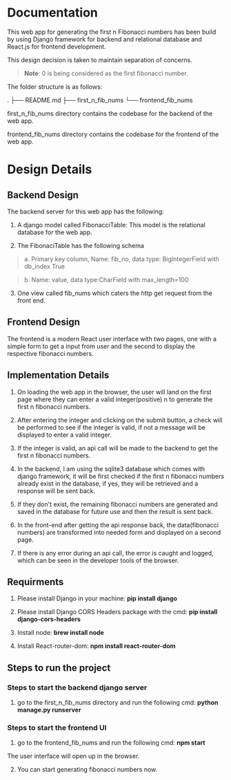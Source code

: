 # Documentation

This web app for generating the first n Fibonacci numbers has been build by using Django framework for backend and relational database and React.js for frontend development.

This design decision is taken to maintain separation of concerns.

>**Note**: 0 is being considered as the first fibonacci number.

The folder structure is as follows:

.
├── README.md
├── first_n_fib_nums
└── frontend_fib_nums

first_n_fib_nums directory contains the codebase for the backend of the web app.

frontend_fib_nums directory contains the codebase for the frontend of the web app.

# Design Details

## Backend Design

The backend server for this web app has the following:

1. A django model called FibonacciTable: This model is the relational database for the web app.

2. The FibonaciTable has the following schema

> a. Primary key column, Name: fib_no, data type: BigIntegerField with db_index True

> b. Name: value, data type:CharField with max_length=100

3. One view called fib_nums which caters the http get request from the front end.

## Frontend Design

The frontend is a modern React user interface with two pages, one with a simple form to get a input from user and the second to display the respective fibonacci numbers.

## Implementation Details

1. On loading the web app in the browser, the user will land on the first page where they can enter a valid integer(positive) n to generate the first n fibonacci numbers.

2. After entering the integer and clicking on the submit button, a check will be performed to see if the integer is valid, if not a message will be displayed to enter a valid integer.

3. If the integer is valid, an api call will be made to the backend to get the first n fibonacci numbers.

4. In the backend, I am using the sqlite3 database which comes with django framework, it will be first checked if the first n fibonacci numbers already exist in the database, if yes, they will be retrieved and a response will be sent back.

5. If they don't exist, the remaining fibonacci numbers are generated and saved in the database for future use and then the result is sent back.

6. In the front-end after getting the api response back, the data(fibonacci numbers) are transformed into needed form and displayed on a second page.

7. If there is any error during an api call, the error is caught and logged, which can be seen in the developer tools of the browser.

## Requirments

1. Please install Django in your machine: **pip install django**

2. Please install Django CORS Headers package with the cmd: **pip install django-cors-headers**

3. Install node: **brew install node**

4. Install React-router-dom: **npm install react-router-dom**

## Steps to run the project

### Steps to start the backend django server

1. go to the first_n_fib_nums directory and run the following cmd: **python manage.py runserver**

### Steps to start the frontend UI

1. go to the frontend_fib_nums and run the following cmd: **npm start**

The user interface will open up in the browser.

2. You can start generating fibonacci numbers now.
